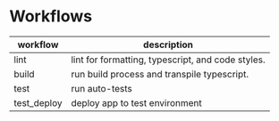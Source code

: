 # Workflows

| workflow    | description                                       |
| ----------- | ------------------------------------------------- |
| lint        | lint for formatting, typescript, and code styles. |
| build       | run build process and transpile typescript.       |
| test        | run auto-tests                                    |
| test_deploy | deploy app to test environment                    |
